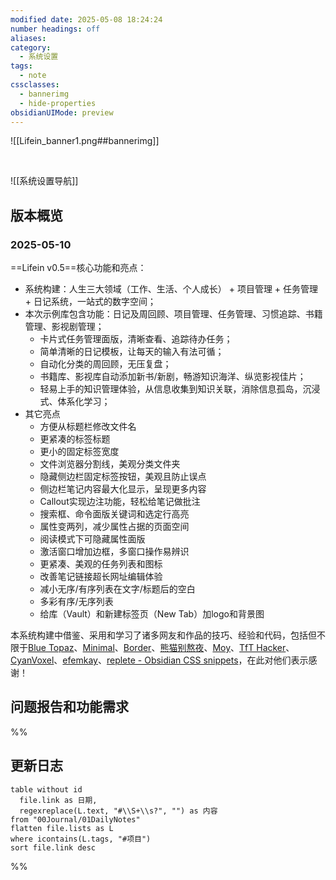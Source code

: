 ```yaml
---
modified date: 2025-05-08 18:24:24
number headings: off
aliases: 
category:
  - 系统设置
tags:
  - note
cssclasses:
  - bannerimg
  - hide-properties
obsidianUIMode: preview
---
```

![[Lifein_banner1.png##bannerimg]]

<br>

![[系统设置导航]]

## 版本概览

### 2025-05-10
==Lifein v0.5==核心功能和亮点：
- 系统构建：人生三大领域（工作、生活、个人成长） + 项目管理 + 任务管理 + 日记系统，一站式的数字空间；
- 本次示例库包含功能：日记及周回顾、项目管理、任务管理、习惯追踪、书籍管理、影视剧管理；
	- 卡片式任务管理面版，清晰查看、追踪待办任务；
	- 简单清晰的日记模板，让每天的输入有法可循；
	- 自动化分类的周回顾，无压复盘；
	- 书籍库、影视库自动添加新书/新剧，畅游知识海洋、纵览影视佳片；
	- 轻易上手的知识管理体验，从信息收集到知识关联，消除信息孤岛，沉浸式、体系化学习；
- 其它亮点
	- 方便从标题栏修改文件名
	- 更紧凑的标签标题
	- 更小的固定标签宽度
	- 文件浏览器分割线，美观分类文件夹
	- 隐藏侧边栏固定标签按钮，美观且防止误点
	- 侧边栏笔记内容最大化显示，呈现更多内容
	- Callout实现边注功能，轻松给笔记做批注
	- 搜索框、命令面版关键词和选定行高亮
	- 属性变两列，减少属性占据的页面空间
	- 阅读模式下可隐藏属性面版
	- 激活窗口增加边框，多窗口操作易辨识
	- 更紧凑、美观的任务列表和图标
	- 改善笔记链接超长网址编辑体验
	- 减小无序/有序列表在文字/标题后的空白
	- 多彩有序/无序列表
	- 给库（Vault）和新建标签页（New Tab）加logo和背景图

本系统构建中借鉴、采用和学习了诸多网友和作品的技巧、经验和代码，包括但不限于[Blue Topaz](https://github.com/PKM-er/Blue-topaz-example)、[Minimal](https://github.com/kepano/obsidian-minimal)、[Border](https://github.com/Akifyss/obsidian-border)、[熊猫别熬夜](https://forum-zh.obsidian.md/u/%E7%86%8A%E7%8C%AB%E5%88%AB%E7%86%AC%E5%A4%9C)、[Moy](https://forum-zh.obsidian.md/u/moy/summary)、[TfT Hacker](https://tfthacker.com)、[CyanVoxel](https://github.com/CyanVoxel/)、[efemkay](https://github.com/efemkay)、[replete - Obsidian CSS snippets](https://github.com/replete/obsidian-minimal-theme-css-snippets)，在此对他们表示感谢！

## 问题报告和功能需求

%%
## 更新日志
```dataview
table without id
  file.link as 日期,
  regexreplace(L.text, "#\\S+\\s?", "") as 内容
from "00Journal/01DailyNotes"
flatten file.lists as L
where icontains(L.tags, "#项目")
sort file.link desc
```
%%